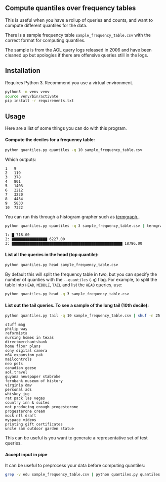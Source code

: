## Compute quantiles over frequency tables

This is useful when you have a rollup of queries and counts, and want to
compute different quantiles for the data.

There is a sample frequency table `sample_frequency_table.csv` with the correct
format for computing quantiles. 

The sample is from the AOL query logs released in 2006 and have been cleaned up
but apologies if there are offensive queries still in the logs.

## Installation

Requires Python 3. Recommend you use a virtual environment.

```sh
python3 -m venv venv
source venv/bin/activate
pip install -r requirements.txt
```

## Usage

Here are a list of some things you can do with this program.

#### Compute the deciles for a frequency table:

```sh
python quantiles.py quantiles -q 10 sample_frequency_table.csv
```

Which outputs:

```text
1	9
2	119
3	378
4	801
5	1403
6	2212
7	3220
8	4434
9	5833
10	7322
```

You can run this through a histogram grapher such as [ termgraph ](https://github.com/mkaz/termgraph).

```sh
python quantiles.py quantiles -q 3 sample_frequency_table.csv | termgraph
```

```text
1: ▇ 718.00
2: ▇▇▇▇▇▇▇▇▇▇▇▇▇▇▇▇ 6227.00
3: ▇▇▇▇▇▇▇▇▇▇▇▇▇▇▇▇▇▇▇▇▇▇▇▇▇▇▇▇▇▇▇▇▇▇▇▇▇▇▇▇▇▇▇▇▇▇▇▇▇▇ 18786.00
```

#### List all the queries in the head (top quantile):

```sh
python quantiles.py head sample_frequency_table.csv
```

By default this will split the frequency table in two, but you can specify the
number of quanties with the `--quantiles` (`-q`) flag. For example, to split the
table into `HEAD`, `MIDDLE`, `TAIL` and list the `HEAD` queries, use:

```sh
python quantiles.py head -q 3 sample_frequency_table.csv
```

#### List out the tail queries. To see a sample of the long tail (10th decile):

```sh
python quantiles.py tail -q 10 sample_frequency_table.csv | shuf -n 25
```

```
stuff mag
philip way
reformista
nursing homes in texas
directmerchantsbank
home floor plans
sony digital camera
n64 expansion pak
mailcontrols
neo pets
canadian geese
aol.travel
guyana newspaper stabroke
fernbank museum of history
virginia dmv
personal ads
whiskey jug
rat pack las vegas
country inn & suites
not producing enough progesterone
progesterone cream
mock nfl draft
myspace videos
printing gift certificates
uncle sam outdoor garden statue
```

This can be useful is you want to generate a representative set of test
queries.

#### Accept input in pipe

It can be useful to preprocess your data before computing quantiles:

```sh
grep -v edu sample_frequency_table.csv | python quantiles.py quantiles
```
